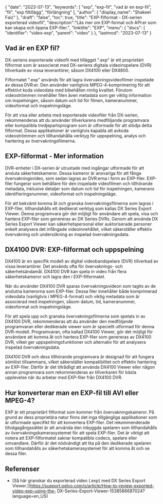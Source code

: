 {
"date": "2023-07-13",
  "keywords": [
"exp",
"exp-fil",
"vad är en exp-fil",
"fil",
"exp filtillägg",
"förlängning"
],
  "author": {
"display_name": "Shakeel Faiz"
},
"draft": "false",
"toc": true,
"title": "EXP-filformat - DX-serien exporterad videofil",
  "description":"Läs mer om EXP-format och API:er som kan skapa och öppna EXP-filer.",
"linktitle": "EXP",
  "menu": {
    "docs": {
      "identifier": "video-exp",
      "parent": "video"
}
},
"lastmod": "2023-07-13"
}

## Vad är en EXP fil?

DX-seriens exporterade videofil med tillägget ".exp" är ett proprietärt filformat som är associerat med DX-seriens digitala videoinspelare (DVR) tillverkade av vissa leverantörer, såsom DX4100 eller DX4800.

Filformatet ".exp" används för att lagra övervakningsvideofilmer inspelade av dessa DVR:er. Den använder vanligtvis MPEG-4-komprimering för att effektivt koda videodata med bibehållen rimlig kvalitet. Förutom videoströmmen innehåller filen även metadata som ger viktig information om inspelningen, såsom datum och tid för filmen, kameranummer, videoformat och inspelningsläge.

För att visa eller arbeta med exporterade videofiler från DX-serien, rekommenderas att du använder tillverkarens medföljande programvara eller kompatibla tredjepartsprogram som är utformade för att stödja detta filformat. Dessa applikationer är vanligtvis kapabla att avkoda videoströmmen och tillhandahålla verktyg för uppspelning, analys och hantering av övervakningsfilmerna.

## EXP-filformat - Mer information

DVR-enheter i DX-serien är utrustade med ingångar utformade för att ansluta säkerhetskameror. Dessa kameror är ansvariga för att fånga övervakningsvideo, som sedan lagras av DVR:erna i form av EXP-filer. EXP-filer fungerar som behållare för den inspelade videofilmen och tillhörande metadata, inklusive detaljer som datum och tid för inspelningen, kamerans identifieringsnummer, videoformat och inspelningsläge.

För att bekvämt komma åt och granska övervakningsfilmerna som lagras i EXP-filer, tillhandahålls ett dedikerat verktyg som kallas DX Series Export Viewer. Denna programvara gör det möjligt för användare att spela, visa och hantera EXP-filer som genereras av DX Series DVRs. Genom att använda DX Series Export Viewer kan säkerhetspersonal eller auktoriserade personer enkelt analysera det infångade videoinnehållet, vilket säkerställer effektiv övervakning och undersökning av inspelad övervakningsdata.

## DX4100 DVR: EXP-filformat och uppspelning

DX4100 är en specifik modell av digital videobandspelare (DVR) tillverkad av vissa leverantörer. Det används ofta för övervaknings- och säkerhetsändamål. DX4100 DVR kan spela in video från flera säkerhetskameror och lagra den i EXP-filformatet.

När du använder DX4100 DVR sparas övervakningsvideon som tagits av de anslutna kamerorna som EXP-filer. Dessa filer innehåller både komprimerad videodata (vanligtvis i MPEG-4-format) och viktig metadata som är associerad med inspelningen, såsom datum, tid, kameranummer, videoformat och inspelningsläge.

För att spela upp och granska övervakningsfilmerna som spelats in av DX4100 DVR, rekommenderas att du använder den medföljande programvaran eller dedikerade viewer som är speciellt utformad för denna DVR-modell. Programvaran, ofta kallad DX4100 Viewer, gör det möjligt för användare att komma åt och hantera EXP-filer som genereras av DX4100 DVR, vilket ger uppspelningsfunktioner och alternativ för att analysera inspelad övervakningsdata.

DX4100 DVR och dess tillhörande programvara är designad för att fungera sömlöst tillsammans, vilket säkerställer kompatibilitet och effektiv hantering av EXP-filer. Därför är det tillrådligt att använda DX4100 Viewer eller någon annan programvara som rekommenderas av tillverkaren för bästa upplevelse när du arbetar med EXP-filer från DX4100 DVR.


## Hur konverterar man en EXP-fil till AVI eller MPEG-4?

EXP är ett proprietärt filformat som kommer från övervakningskameror. På grund av dess proprietära natur finns det inga tillgängliga applikationer som är utformade specifikt för att konvertera EXP-filer. Det rekommenderade tillvägagångssättet är att använda den inbyggda spelaren som tillhandahålls av övervakningskamerasystemet för att spela EXP-filer. Det är viktigt att notera att EXP-filformatet saknar kompatibla codecs, spelare eller omvandlare. Därför är det nödvändigt att lita på den dedikerade spelaren som tillhandahålls av säkerhetskamerasystemet för att komma åt och se dessa filer.

## Referenser
* [Så här granskar du exporterad video (.exp) med DX Series Export Viewer.](https://support.pelco.com/s/article/How-to-review-exported-video-exp-using-the- DX-Series-Export-Viewer-1538586687024?language=en_US)








